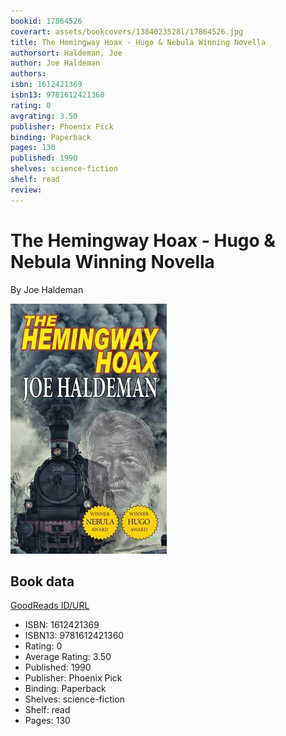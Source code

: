 ```yaml
---
bookid: 17864526
coverart: assets/bookcovers/1384023528l/17864526.jpg
title: The Hemingway Hoax - Hugo & Nebula Winning Novella
authorsort: Haldeman, Joe
author: Joe Haldeman
authors: 
isbn: 1612421369
isbn13: 9781612421360
rating: 0
avgrating: 3.50
publisher: Phoenix Pick
binding: Paperback
pages: 130
published: 1990
shelves: science-fiction
shelf: read
review: 
---
```


# The Hemingway Hoax - Hugo & Nebula Winning Novella

By Joe Haldeman

![](../../assets/bookcovers/1384023528l/17864526.jpg)

## Book data

[GoodReads ID/URL](https://www.goodreads.com/book/show/17864526)

- ISBN: 1612421369
- ISBN13: 9781612421360
- Rating: 0
- Average Rating: 3.50
- Published: 1990
- Publisher: Phoenix Pick
- Binding: Paperback
- Shelves: science-fiction
- Shelf: read
- Pages: 130

